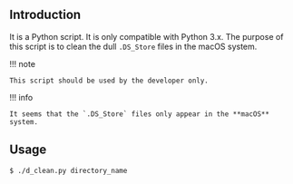 ## Introduction

It is a Python script. It is only compatible with Python 3.x. The purpose of this script is to clean the dull `.DS_Store` files in the macOS system.

!!! note

    This script should be used by the developer only.

!!! info

    It seems that the `.DS_Store` files only appear in the **macOS** system.

## Usage

```sh
$ ./d_clean.py directory_name
```
